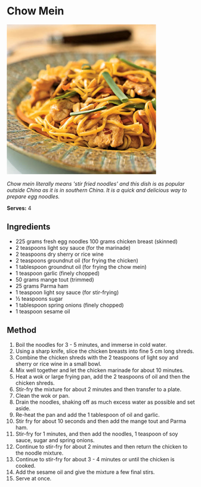 # Chow Mein

![Name](resources/chow-mein.jpg)

*Chow mein literally means 'stir fried noodles' and this dish is as popular outside China as it is in southern China. It is a quick and delicious way to prepare egg noodles.*

**Serves:** 4

## Ingredients
- 225 grams fresh egg noodles
100 grams chicken breast (skinned)
- 2 teaspoons light soy sauce (for the marinade)
- 2 teaspoons dry sherry or rice wine
- 2 teaspoons groundnut oil (for frying the chicken)
- 1 tablespoon groundnut oil (for frying the chow mein)
- 1 teaspoon garlic (finely chopped)
- 50 grams mange tout (trimmed)
- 25 grams Parma ham
- 1 teaspoon light soy sauce (for stir-frying)
- ½ teaspoons sugar
- 1 tablespoon spring onions (finely chopped)
- 1 teaspoon sesame oil

## Method
1. Boil the noodles for 3 - 5 minutes, and immerse in cold water.
1. Using a sharp knife, slice the chicken breasts into fine 5 cm long shreds.
1. Combine the chicken shreds with the 2 teaspoons of light soy and sherry or rice wine in a small bowl.
1. Mix well together and let the chicken marinade for about 10 minutes.
1. Heat a wok or large frying pan, add the 2 teaspoons of oil and then the chicken shreds.
1. Stir-fry the mixture for about 2 minutes and then transfer to a plate.
1. Clean the wok or pan.
1. Drain the noodles, shaking off as much excess water as possible and set aside.
1. Re-heat the pan and add the 1 tablespoon of oil and garlic.
1. Stir fry for about 10 seconds and then add the mange tout and Parma ham.
1. Stir-fry for 1 minutes, and then add the noodles, 1 teaspoon of soy sauce, sugar and spring onions.
1. Continue to stir-fry for about 2 minutes and then return the chicken to the noodle mixture.
1. Continue to stir-fry for about 3 - 4 minutes or until the chicken is cooked.
1. Add the sesame oil and give the mixture a few final stirs.
1. Serve at once.